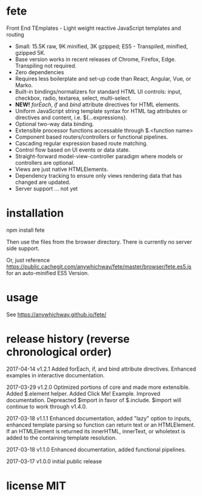 # fete
Front End TEmplates - Light weight reactive JavaScript templates and routing

<ul>
<li>Small: 15.5K raw, 9K minified, 3K gzipped; ES5 - Transpiled, minified, gzipped 5K.</li>
<li>Base version works in recent releases of Chrome, Firefox, Edge. Transpiling not required.</li>
<li>Zero dependencies</li>
<li>Requires less boilerplate and set-up code than React, Angular, Vue, or Marko.</li>
<li>Built-in bindings/normalizers for standard HTML UI controls: input, checkbox, radio, textarea, select, multi-select.</li>
<li><b>NEW!</b> <i>forEach</i>, <i>if</i> and <i>bind</i> attribute directives for HTML elements.</li>
<li>Uniform JavaScript string template syntax for HTML tag attributes or directives and content, i.e. ${...expressions}.</li>
<li>Optional two-way data binding.</li>
<li>Extensible processor functions accessable through $.&lt;function name&gt;</li>
<li>Component based routers/controllers or functional pipelines.</li>
<li>Cascading regular expression based route matching.</li>
<li>Control flow based on UI events or data state.</li>
<li>Straight-forward model-view-controller paradigm where models or controllers are optional.</li>
<li>Views are just native HTMLElements.</li>
<li>Dependency tracking to ensure only views rendering data that has changed are updated.</li>
<li>Server support ... not yet</li>
</ul>


# installation

npm install fete

Then use the files from the browser directory. There is currently no server side support.

Or, just reference https://public.cachegit.com/anywhichway/fete/master/browser/fete.es5.js for an auto-minified ES5 Version.

# usage

See https://anywhichway.github.io/fete/

# release history (reverse chronological order)

2017-04-14 v1.2.1 Added forEach, if, and bind attribute directives. Enhanced examples in interactive documentation.

2017-03-29 v1.2.0 Optimized portions of core and made more extensible. Added $.element helper. Added Click Me! Example. Improved documentation. Depreacted $import in favor of $.include. $import will continue to work through v1.4.0.

2017-03-18 v1.1.1 Enhanced documentation, added "lazy" option to inputs, enhanced template parsing so function can return text or an HTMLElement. If an HTMLElement is returned its innerHTML, innerText, or wholetext is added to the containing template resolution.

2017-03-18 v1.1.0 Enhanced documentation, added functional pipelines.

2017-03-17 v1.0.0 initial public release

# license MIT
